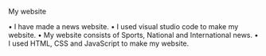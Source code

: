 My website

•	I have made a news website. 
•	I used visual studio code to make my website. 
•	My website consists of Sports, National and International news.
•	I used HTML, CSS and JavaScript to make my website. 



